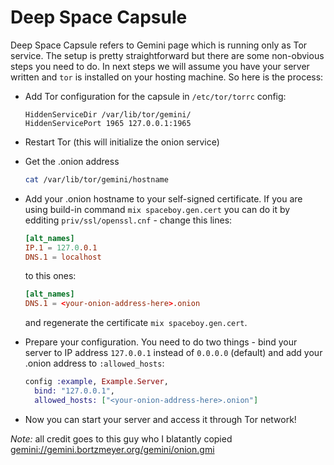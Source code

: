# Deep Space Capsule

Deep Space Capsule refers to Gemini page which is running only as Tor service.
The setup is pretty straightforward but there are some non-obvious steps you
need to do. In next steps we will assume you have your server written and `tor`
is installed on your hosting machine. So here is the process:

* Add Tor configuration for the capsule in `/etc/tor/torrc` config:

    ```torrc
    HiddenServiceDir /var/lib/tor/gemini/
    HiddenServicePort 1965 127.0.0.1:1965
    ```

* Restart Tor (this will initialize the onion service)
* Get the .onion address

    ```bash
    cat /var/lib/tor/gemini/hostname
    ```

* Add your .onion hostname to your self-signed certificate. If you are using
  build-in command `mix spaceboy.gen.cert` you can do it by edditing
  `priv/ssl/openssl.cnf` - change this lines:

    ```cnf
    [alt_names]
    IP.1 = 127.0.0.1
    DNS.1 = localhost
    ```

  to this ones:

    ```cnf
    [alt_names]
    DNS.1 = <your-onion-address-here>.onion
    ```

  and regenerate the certificate `mix spaceboy.gen.cert`.

* Prepare your configuration. You need to do two things - bind your server to
  IP address `127.0.0.1` instead of `0.0.0.0` (default) and add your .onion
  address to `:allowed_hosts`:

    ```elixir
    config :example, Example.Server,
      bind: "127.0.0.1",
      allowed_hosts: ["<your-onion-address-here>.onion"]
    ```

* Now you can start your server and access it through Tor network!

_Note:_ all credit goes to this guy who I blatantly copied
<gemini://gemini.bortzmeyer.org/gemini/onion.gmi>
